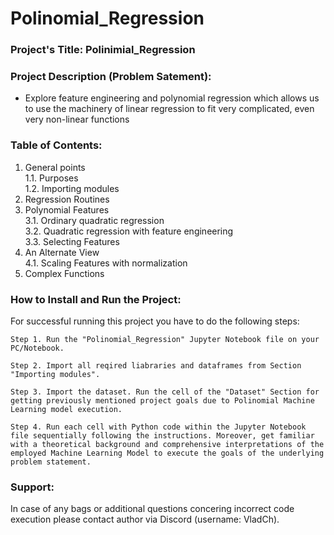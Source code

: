 # Polinomial_Regression

### Project's Title: Polinimial_Regression

### Project Description (Problem Satement): 
- Explore feature engineering and polynomial regression which allows us to use the machinery of linear regression to fit very complicated, even very non-linear functions


### Table of Contents:
1. General points\
    1.1. Purposes\
    1.2. Importing modules
2. Regression Routines
3. Polynomial Features\
    3.1. Ordinary quadratic regression\
    3.2. Quadratic regression with feature engineering\
    3.3. Selecting Features
4. An Alternate View\
    4.1. Scaling Features with normalization
5. Complex Functions


### How to Install and Run the Project:

For successful running this project you have to do the following steps:

	Step 1. Run the "Polinomial_Regression" Jupyter Notebook file on your PC/Notebook.

	Step 2. Import all reqired liabraries and dataframes from Section "Importing modules".

	Step 3. Import the dataset. Run the cell of the "Dataset" Section for getting previously mentioned project goals due to Polinomial Machine Learning model execution.

	Step 4. Run each cell with Python code within the Jupyter Notebook file sequentially following the instructions. Moreover, get familiar with a theoretical background and comprehensive interpretations of the employed Machine Learning Model to execute the goals of the underlying problem statement.


### Support:

In case of any bags or additional questions concering incorrect code execution please contact author via Discord (username: VladCh).
